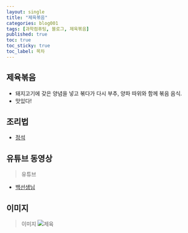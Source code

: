 ```yaml
---
layout: single
title: "제육볶음"
categories: blog001
tags: [과학컴퓨팅, 블로그, 제육볶음]
published: true
toc: true
toc_sticky: true
toc_label: 목차
---
```

<!-- description: "test01"
headline: "test01-headline"
comments: true
 -->



## 제육볶음

- 돼지고기에 갖은 양념을 넣고 볶다가 다시 부추, 양파 따위와 함께 볶음 음식.
- 맛있다!

## 조리법

- [정석](https://www.10000recipe.com/recipe/6845428)


## 유튜브 동영상
> 유튜브
- [백선생님](https://youtu.be/j7s9VRsrm9o)

## 이미지 
> 이미지
![제육]({{site.url}}/1678708527251.jpg)


